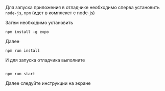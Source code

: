 Для запуска приложения в отладчике необходимо сперва установить `node-js`, `npm` (идет в комплекет с node-js)

Затем необходимо установить

```
npm install -g expo
```

Далее

```
npm run install
```

И для запуска отладчика выполните

```

npm run start
```

Далее следуйте инструкции на экране
